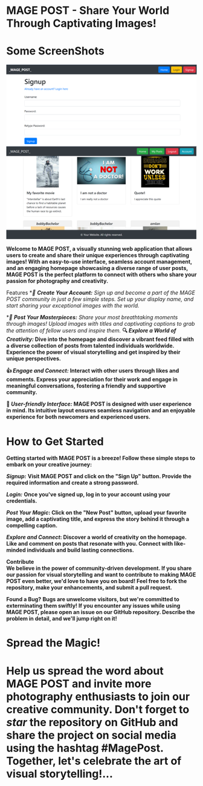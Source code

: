 # MAGE POST - Share Your World Through Captivating Images!
# Some ScreenShots
<img src="screenshots/mage-post-screenshot.png" />
<img src="screenshots/screenshot_of_mage_post.png" />

**Welcome to MAGE POST, a visually stunning web application that allows users to create and share their unique experiences through captivating images! With an easy-to-use interface, seamless account management, and an engaging homepage showcasing a diverse range of user posts, MAGE POST is the perfect platform to connect with others who share your passion for photography and creativity.**

Features
**🌟 ***Create Your Account:** Sign up and become a part of the MAGE POST community in just a few simple steps. Set up your display name, and start sharing your exceptional images with the world.**

**📸 ***Post Your Masterpieces:** Share your most breathtaking moments through images! Upload images with titles and captivating captions to grab the attention of fellow users and inspire them.**
**🔍 ***Explore a World of Creativity:*** Dive into the homepage and discover a vibrant feed filled with a diverse collection of posts from talented individuals worldwide. Experience the power of visual storytelling and get inspired by their unique perspectives.**

**👍 ***Engage and Connect:*** Interact with other users through likes and comments. Express your appreciation for their work and engage in meaningful conversations, fostering a friendly and supportive community.**

**🎯 ***User-friendly Interface:*** MAGE POST is designed with user experience in mind. Its intuitive layout ensures seamless navigation and an enjoyable experience for both newcomers and experienced users.**

# How to Get Started
**Getting started with MAGE POST is a breeze! Follow these simple steps to embark on your creative journey:**

***Signup:*** **Visit MAGE POST and click on the "Sign Up" button. Provide the required information and create a strong password.**

***Login:*** **Once you've signed up, log in to your account using your credentials.**

*****Post Your Magic***: Click on the "New Post" button, upload your favorite image, add a captivating title, and express the story behind it through a compelling caption.**

*****Explore and Connect***: Discover a world of creativity on the homepage. Like and comment on posts that resonate with you. Connect with like-minded individuals and build lasting connections.**

**Contribute**<br>
**We believe in the power of community-driven development. If you share our passion for visual storytelling and want to contribute to making MAGE POST even better, we'd love to have you on board! Feel free to fork the repository, make your enhancements, and submit a pull request.**

**Found a Bug?**
**Bugs are unwelcome visitors, but we're committed to exterminating them swiftly! If you encounter any issues while using MAGE POST, please open an issue on our GitHub repository. Describe the problem in detail, and we'll jump right on it!**

# Spread the Magic!
# Help us spread the word about MAGE POST and invite more photography enthusiasts to join our creative community. Don't forget to *star* the repository on GitHub and share the project on social media using the hashtag #MagePost. Together, let's celebrate the art of visual storytelling!...
